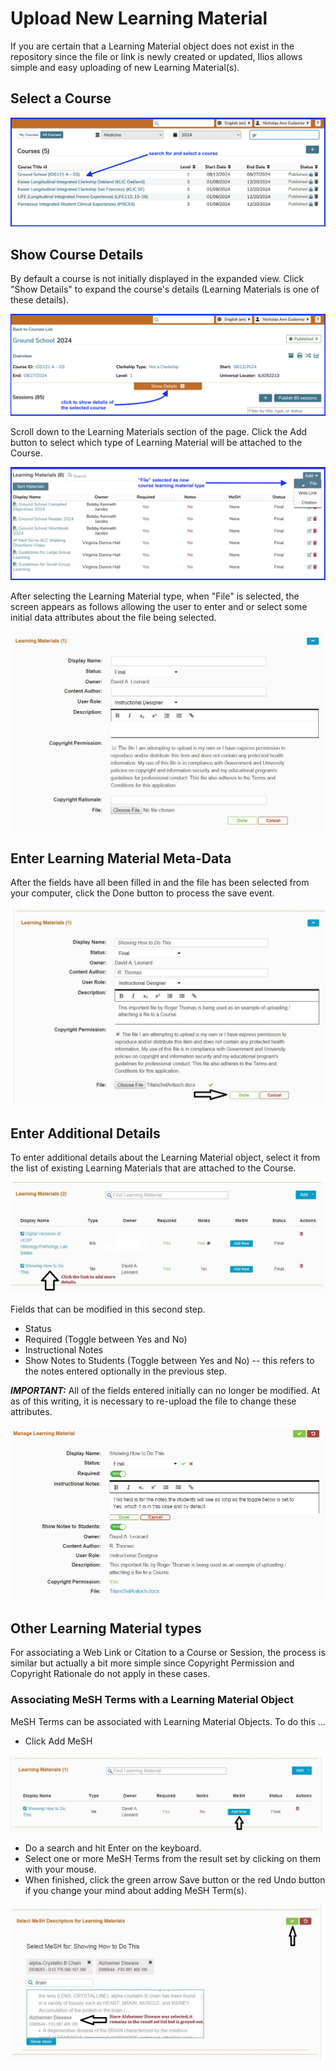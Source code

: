 # Upload New Learning Material

If you are certain that a Learning Material object does not exist in the repository since the file or link is newly created or updated, Ilios allows simple and easy uploading of new Learning Material(s). 

## Select a Course

![select course](../../images/course_learning_materials/select_course_for_lm_attach.png)

## Show Course Details

By default a course is not initially displayed in the expanded view. Click "Show Details" to expand the course's details (Learning Materials is one of these details).

![show details](../../images/course_learning_materials/show_course_details.png)

Scroll down to the Learning Materials section of the page. Click the Add button to select which type of Learning Material will be attached to the Course.

![select LM type](../../images/course_learning_materials/add_course_lm_file_selected.png)

After selecting the Learning Material type, when "File" is selected, the screen appears as follows allowing the user to enter and or select some initial data attributes about the file being selected.

![Add initial data](../../images/course_learning_materials/add_lm_2.jpg)

## Enter Learning Material Meta-Data

After the fields have all been filled in and the file has been selected from your computer, click the Done button to process the save event.

![Fill in and Save](../../images/course_learning_materials/add_lm_3.jpg)

## Enter Additional Details

To enter additional details about the Learning Material object, select it from the list of existing Learning Materials that are attached to the Course.

![Enter more details](../../images/course_learning_materials/add_lm_4.jpg)

Fields that can be modified in this second step.

* Status
* Required \(Toggle between Yes and No\)
* Instructional Notes
* Show Notes to Students \(Toggle between Yes and No\) -- this refers to the notes entered optionally in the previous step.

_**IMPORTANT:**_ All of the fields entered initially can no longer be modified. At as of this writing, it is necessary to re-upload the file to change these attributes.

![More Fields](../../images/course_learning_materials/add_lm_5.jpg)

## Other Learning Material types

For associating a Web Link or Citation to a Course or Session, the process is similar but actually a bit more simple since Copyright Permission and Copyright Rationale do not apply in these cases.

### Associating MeSH Terms with a Learning Material Object

MeSH Terms can be associated with Learning Material Objects. To do this ...

* Click Add MeSH

![Add MeSH](../../images/course_learning_materials/add_lm_mesh.jpg)

* Do a search and hit Enter on the keyboard.
* Select one or more MeSH Terms from the result set by clicking on them with your mouse.
* When finished, click the green arrow Save button or the red Undo button if you change your mind about adding MeSH Term(s).

![Add MeSH - part two](../../images/course_learning_materials/add_lm_mesh_2.jpg)


